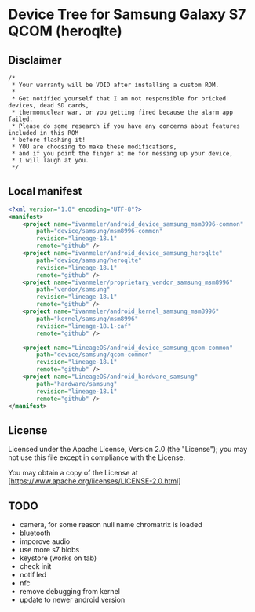 # Device Tree for Samsung Galaxy S7 QCOM (heroqlte)

## Disclaimer

```xxx
/*
 * Your warranty will be VOID after installing a custom ROM.
 *
 * Get notified yourself that I am not responsible for bricked devices, dead SD cards,
 * thermonuclear war, or you getting fired because the alarm app failed.
 * Please do some research if you have any concerns about features included in this ROM
 * before flashing it!
 * YOU are choosing to make these modifications,
 * and if you point the finger at me for messing up your device,
 * I will laugh at you.
 */
```

## Local manifest

```xml
<?xml version="1.0" encoding="UTF-8"?>
<manifest>
    <project name="ivanmeler/android_device_samsung_msm8996-common"
        path="device/samsung/msm8996-common"
        revision="lineage-18.1"
        remote="github" />
    <project name="ivanmeler/android_device_samsung_heroqlte"
        path="device/samsung/heroqlte"
        revision="lineage-18.1"
        remote="github" />
    <project name="ivanmeler/proprietary_vendor_samsung_msm8996"
        path="vendor/samsung"
        revision="lineage-18.1"
        remote="github" />
    <project name="ivanmeler/android_kernel_samsung_msm8996"
        path="kernel/samsung/msm8996"
        revision="lineage-18.1-caf"
        remote="github" />

    <project name="LineageOS/android_device_samsung_qcom-common"
        path="device/samsung/qcom-common"
        revision="lineage-18.1"
        remote="github" />
    <project name="LineageOS/android_hardware_samsung"
        path="hardware/samsung"
        revision="lineage-18.1"
        remote="github" />
</manifest>
```

## License

Licensed under the Apache License, Version 2.0 (the "License"); you may not use this file except in compliance with the License.

You may obtain a copy of the License at [https://www.apache.org/licenses/LICENSE-2.0.html]


## TODO
- camera, for some reason null name chromatrix is loaded
- bluetooth
- imporove audio
- use more s7 blobs
- keystore (works on tab)
- check init
- notif led
- nfc
- remove debugging from kernel
- update to newer android version
